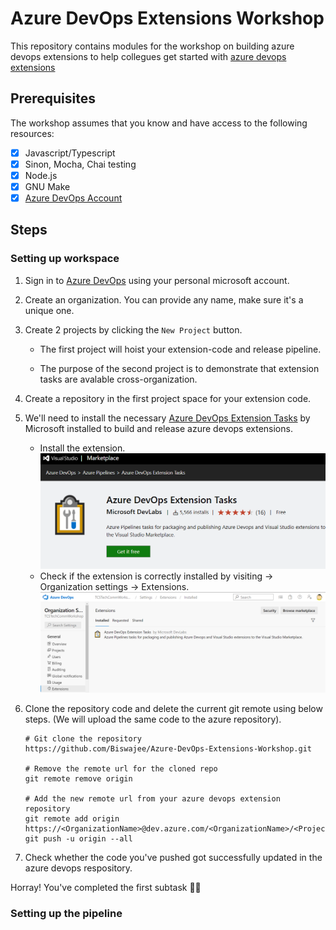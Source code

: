 # Azure DevOps Extensions Workshop

This repository contains modules for the workshop on building azure devops extensions
to help collegues get started with [azure devops extensions](https://docs.microsoft.com/en-us/azure/devops/extend/overview?view=azure-devops)

## Prerequisites

The workshop assumes that you know and have access to the following resources:

- [x] Javascript/Typescript
- [x] Sinon, Mocha, Chai testing
- [x] Node.js
- [x] GNU Make
- [x] [Azure DevOps Account](https://azure.microsoft.com/en-us/services/devops/)

## Steps

### Setting up workspace

1. Sign in to [Azure DevOps](https://dev.azure.com/) using your personal microsoft account.

2. Create an organization. You can provide any name, make sure it's a unique one.

3. Create 2 projects by clicking the `New Project` button.

    - The first project will hoist your extension-code and release pipeline.

    - The purpose of the second project is to demonstrate that extension tasks are avalable cross-organization.

4. Create a repository in the first project space for your extension code.

5. We'll need to install the necessary [Azure DevOps Extension Tasks](https://marketplace.visualstudio.com/items?itemName=ms-devlabs.vsts-developer-tools-build-tasks) by Microsoft installed to build and release azure devops extensions.
    - Install the extension.
      ![Azure DevOps Extension task](./demo-images/azure-devops-ext-task.png)
    - Check if the extension is correctly installed by visiting <OrganizationName> -> Organization settings -> Extensions.
      ![Extension correctly installed](./demo-images/prereq-extension-installed.png)

6. Clone the repository code and delete the current git remote using below steps.
(We will upload the same code to the azure repository).

    ```shell
    # Git clone the repository
    https://github.com/Biswajee/Azure-DevOps-Extensions-Workshop.git

    # Remove the remote url for the cloned repo
    git remote remove origin

    # Add the new remote url from your azure devops extension repository
    git remote add origin https://<OrganizationName>@dev.azure.com/<OrganizationName>/<ProjectName>/_git/<AzureRepositoryName>
    git push -u origin --all
    ```

7. Check whether the code you've pushed got successfully updated in the azure devops respository.

Horray! You've completed the first subtask 🎉🎉

### Setting up the pipeline
